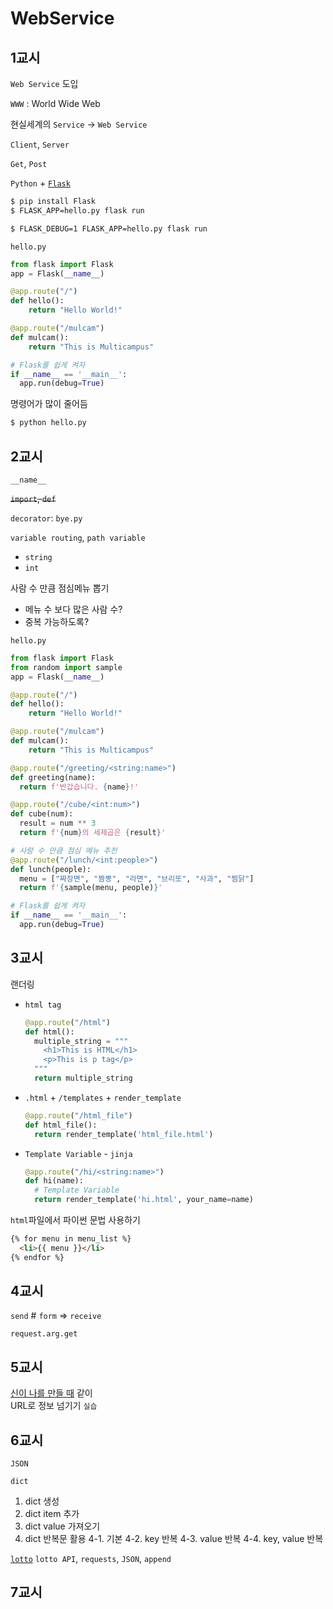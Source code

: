 # WebService
## 1교시
`Web Service` 도입  

`WWW` : World Wide Web  

현실세계의 `Service` -> `Web Service`  

`Client`, `Server`

`Get`, `Post`

`Python` + [`Flask`](http://flask.pocoo.org/)  

```bash
$ pip install Flask
$ FLASK_APP=hello.py flask run
```
```bash
$ FLASK_DEBUG=1 FLASK_APP=hello.py flask run
```

`hello.py`
```python
from flask import Flask
app = Flask(__name__)

@app.route("/")
def hello():
    return "Hello World!"

@app.route("/mulcam")
def mulcam():
    return "This is Multicampus"

# Flask를 쉽게 켜자
if __name__ == '__main__':
  app.run(debug=True)
```
명령어가 많이 줄어듬
```bash
$ python hello.py
```

## 2교시
`__name__`  

<del>`import`, `def`</del>  

`decorator`: `bye.py`

`variable routing`, `path variable`
  - `string`
  - `int`

사람 수 만큼 점심메뉴 뽑기
  - 메뉴 수 보다 많은 사람 수?
  - 중복 가능하도록?

`hello.py`
```python
from flask import Flask
from random import sample
app = Flask(__name__)

@app.route("/")
def hello():
    return "Hello World!"

@app.route("/mulcam")
def mulcam():
    return "This is Multicampus"

@app.route("/greeting/<string:name>")
def greeting(name):
  return f'반갑습니다. {name}!'

@app.route("/cube/<int:num>")
def cube(num):
  result = num ** 3 
  return f'{num}의 세제곱은 {result}'

# 사람 수 만큼 점심 메뉴 추천
@app.route("/lunch/<int:people>")
def lunch(people):
  menu = ["짜장면", "짬뽕", "라면", "브리또", "사과", "찜닭"]
  return f'{sample(menu, people)}'

# Flask를 쉽게 켜자
if __name__ == '__main__':
  app.run(debug=True)
```

## 3교시
랜더링
  - `html tag` 
    ```python
    @app.route("/html")
    def html():
      multiple_string = """
        <h1>This is HTML</h1>
        <p>This is p tag</p>
      """
      return multiple_string
    ```
  - `.html` + `/templates` + `render_template`
    ```python
    @app.route("/html_file")
    def html_file():
      return render_template('html_file.html')
    ```
  - `Template Variable` - `jinja`
    ```python
    @app.route("/hi/<string:name>")
    def hi(name):
      # Template Variable
      return render_template('hi.html', your_name=name)
    ```

`html`파일에서 파이썬 문법 사용하기
```html
{% for menu in menu_list %}
  <li>{{ menu }}</li>
{% endfor %}
```

## 4교시
`send` # `form` => `receive`

`request.arg.get`

## 5교시
[신이 나를 만들 때](https://kr.vonvon.me/quiz/329) 같이  
URL로 정보 넘기기 `실습`

## 6교시
`JSON`

`dict`
  1. dict 생성
  2. dict item 추가
  3. dict value 가져오기
  4. dict 반복문 활용
    4-1. 기본
    4-2. key 반복
    4-3. value 반복
    4-4. key, value 반복

[`lotto`](https://dhlottery.co.kr/)
`lotto API`, `requests`, `JSON`, `append`

## 7교시
